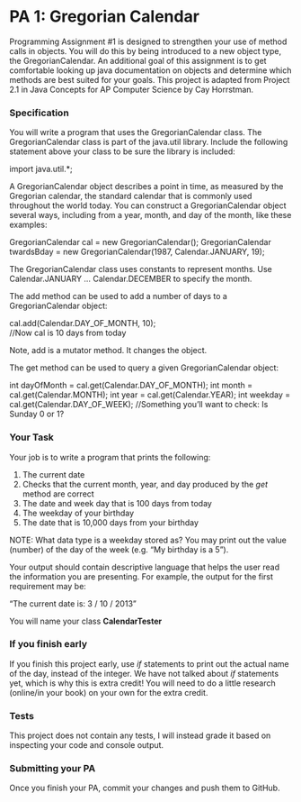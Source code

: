 # PA 1: Gregorian Calendar
Programming Assignment #1 is designed to strengthen your use of method calls in objects.  You will do this by being introduced to a new object type, the GregorianCalendar.  An additional goal of this assignment is to get comfortable looking up java documentation on objects and determine which methods are best suited for your goals.  This project is adapted from Project 2.1 in Java Concepts for AP Computer Science by Cay Horrstman.
### Specification
You will write a program that uses the GregorianCalendar class.  The GregorianCalendar  class is part of the java.util  library.  Include the following statement above your class to be sure the library is included:

import java.util.*;

A GregorianCalendar object describes a point in time, as measured by the Gregorian calendar, the standard calendar that is commonly used throughout the world today.  You can construct a GregorianCalendar object several ways, including from a year, month, and day of the month, like these examples:

GregorianCalendar cal = new GregorianCalendar();
GregorianCalendar twardsBday = new GregorianCalendar(1987, Calendar.JANUARY, 19);

The GregorianCalendar class uses constants to represent months.  Use Calendar.JANUARY  … Calendar.DECEMBER  to specify the month.

The add method can be used to add a number of days to a GregorianCalendar object:

cal.add(Calendar.DAY_OF_MONTH, 10);  
//Now cal is 10 days from today

Note, add is a mutator method.  It changes the object.

The get method can be used to query a given GregorianCalendar object:

int dayOfMonth = cal.get(Calendar.DAY_OF_MONTH);
int month = cal.get(Calendar.MONTH);
int year = cal.get(Calendar.YEAR);
int weekday = cal.get(Calendar.DAY_OF_WEEK);
	//Something you’ll want to check: Is Sunday 0 or 1?

### Your Task
Your job is to write a program that prints the following:
1) The current date 
2) Checks that the current month, year, and day produced by the *get* method are correct
2) The date and week day that is 100 days from today
3) The weekday of your birthday
4) The date that is 10,000 days from your birthday

NOTE: What data type is a weekday stored as?  You may print out the value (number) of the day of the week (e.g. “My birthday is a 5”).

Your output should contain descriptive language that helps the user read the information you are presenting.  For example, the output for the first requirement may be:

“The current date is:  3 / 10 / 2013”

You will name your class **CalendarTester**

### If you finish early
If you finish this project early, use *if* statements to print out the actual name of the day, instead of the integer.  We have not talked about *if* statements yet, which is why this is extra credit!  You will need to do a little research (online/in your book) on your own for the extra credit.


### Tests
This project does not contain any tests, I will instead grade it based on inspecting your code and console output.

### Submitting your PA
Once you finish your PA, commit your changes and push them to GitHub.


